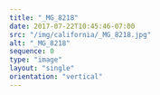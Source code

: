 ```yaml
---
title: "_MG_8218"
date: 2017-07-22T10:45:46-07:00
src: "/img/california/_MG_8218.jpg"
alt: "_MG_8218"
sequence: 0
type: "image"
layout: "single"
orientation: "vertical"
---
```

